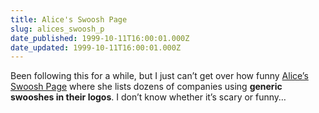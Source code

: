 ```yaml
---
title: Alice's Swoosh Page
slug: alices_swoosh_p
date_published: 1999-10-11T16:00:01.000Z
date_updated: 1999-10-11T16:00:01.000Z
---
```


Been following this for a while, but I just can’t get over how funny [Alice’s Swoosh Page](http://www.gradfinder.com/50cups/rings/rings.html) where she lists dozens of companies using **generic swooshes in their logos**. I don’t know whether it’s scary or funny…
